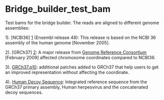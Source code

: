 Bridge_builder_test_bam
=======================

Test bams for the bridge builder. The reads are aligned to different genome assemblies:

1). [NCBI36] [1] (Ensembl release 48): This release is based on the NCBI 36 assembly of the human genome [November 2005].

2). [GRCh37] [2]: A major release from [Genome Reference Consortium][5] [February 2009] affected chromosome coordinates compared to NCBI36.

3). [GRCh37.p10][3]: additional patches added to GRCh37 that help users to get an improved representation without affecting the coordinate.

4). [Human Decoy Sequence][4]: Integrated reference sequence from the GRCh37 primary
   assembly, Human herpesvirus and the concatenated decoy sequences.

[1]: http://may2009.archive.ensembl.org/Homo_sapiens/Info/Index "NCBI36"
[2]: http://www.ensembl.org/Homo_sapiens/Info/Annotation/#assembly "GRCh37"
[3]: http://www.ensembl.org/Homo_sapiens/Info/Annotation/#assembly "GRCh37.p10"
[4]: http://ftp.1000genomes.ebi.ac.uk/vol1/ftp/technical/reference/phase2_reference_assembly_sequence/README_human_reference_20110707 "Human Decoy Sequence"
[5]: http://www.ncbi.nlm.nih.gov/projects/genome/assembly/grc/index.shtml "Genome Reference Consortium"

